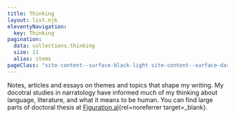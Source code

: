 ```yaml
---
title: Thinking
layout: list.njk
eleventyNavigation:
  key: Thinking
pagination:
  data: collections.thinking
  size: 11
  alias: items
pageClass: "site-content--surface-black-light site-content--surface-dark"
---
```


Notes, articles and essays on themes and topics that shape my writing. My docotral studies in narratology have informed much of my thinking about language, literature, and what it means to be human. You can find large parts of doctoral thesis at [Figuration.al](https://figuration.al/){rel=noreferrer target=_blank}.
